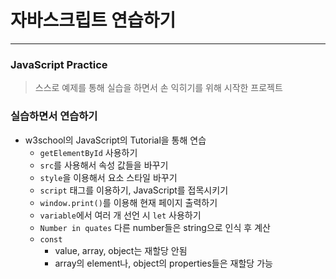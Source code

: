 # 자바스크립트 연습하기
---------------------------
### JavaScript Practice
> 스스로 예제를 통해 실습을 하면서 손 익히기를 위해 시작한 프로젝트
### 실습하면서 연습하기
+ w3school의 JavaScript의 Tutorial을 통해 연습
	+ `getElementById` 사용하기
	+ `src`를 사용해서 속성 값들을 바꾸기
	+ `style`을 이용해서 요소 스타일 바꾸기
	+ `script` 태그를 이용하기, JavaScript를 접목시키기
	+ `window.print()`를 이용해 현재 페이지 출력하기
	+ `variable`에서 여러 개 선언 시 `let` 사용하기
	+ `Number in quates` 다른 number들은 string으로 인식 후 계산
	+ `const`
		+ value, array, object는 재할당 안됨
		+ array의 element나, object의 properties들은 재할당 가능
